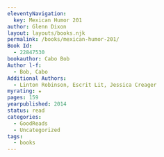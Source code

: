 ```yaml
---
eleventyNavigation:
  key: Mexican Humor 201
author: Glenn Dixon
layout: layouts/books.njk
permalink: /books/mexican-humor-201/
Book Id:
  - 22847530
bookauthor: Cabo Bob
Author l-f:
  - Bob, Cabo
Additional Authors:
  - Linton Robinson, Escrit Lit, Jessica Creager
myrating: ★
pages: 159
yearpublished: 2014
status: read
categories:
  - GoodReads
  - Uncategorized
tags:
  - books
---
```

